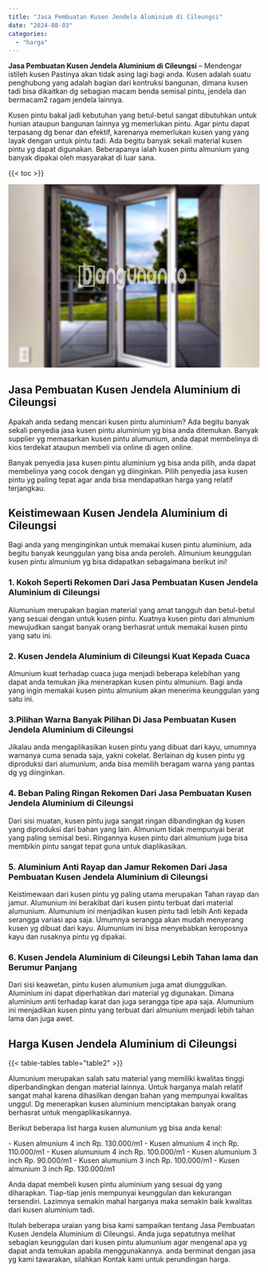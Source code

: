 ```yaml
---
title: "Jasa Pembuatan Kusen Jendela Aluminium di Cileungsi"
date: "2024-08-03"
categories: 
  - "harga"
---
```


**Jasa Pembuatan Kusen Jendela Aluminium di Cileungsi** – Mendengar istileh kusen Pastinya akan tidak asing lagi bagi anda. Kusen adalah suatu penghubung yang adalah bagian dari kontruksi bangunan, dimana kusen tadi bisa dikaitkan dg sebagian macam benda semisal pintu, jendela dan bermacam2 ragam jendela lainnya.

Kusen pintu bakal jadi kebutuhan yang betul-betul sangat dibutuhkan untuk hunian ataupun bangunan lainnya yg memerlukan pintu. Agar pintu dapat terpasang dg benar dan efektif, karenanya memerlukan kusen yang yang layak dengan untuk pintu tadi. Ada begitu banyak sekali material kusen pintu yg dapat digunakan. Beberapanya ialah kusen pintu almunium yang banyak dipakai oleh masyarakat di luar sana.

{{< toc >}}

![Jasa Pembuatan Kusen Jendela Aluminium di Cileungsi](/images/harga-kusen-jendela-alumunium-03.png)

## Jasa Pembuatan Kusen Jendela Aluminium di Cileungsi

Apakah anda sedang mencari kusen pintu aluminium? Ada begitu banyak sekali penyedia jasa kusen pintu aluminium yg bisa anda ditemukan. Banyak supplier yg memasarkan kusen pintu alumunium, anda dapat membelinya di kios terdekat ataupun membeli via online di agen online.

Banyak penyedia jasa kusen pintu aluminium yg bisa anda pilih, anda dapat membelinya yang cocok dengan yg diinginkan. Pilih penyedia jasa kusen pintu yg paling tepat agar anda bisa mendapatkan harga yang relatif terjangkau.

## Keistimewaan Kusen Jendela Aluminium di Cileungsi

Bagi anda yang menginginkan untuk memakai kusen pintu aluminium, ada begitu banyak keunggulan yang bisa anda peroleh. Almunium keunggulan kusen pintu almunium yg bisa didapatkan sebagaimana berikut ini!

### 1\. Kokoh Seperti Rekomen Dari Jasa Pembuatan Kusen Jendela Aluminium di Cileungsi

Alumunium merupakan bagian material yang amat tangguh dan betul-betul yang sesuai dengan untuk kusen pintu. Kuatnya kusen pintu dari almunium mewujudkan sangat banyak orang berhasrat untuk memakai kusen pintu yang satu ini.

### 2\. Kusen Jendela Aluminium di Cileungsi Kuat Kepada Cuaca

Almunium kuat terhadap cuaca juga menjadi beberapa kelebihan yang dapat anda temukan jika menerapkan kusen pintu almunium. Bagi anda yang ingin memakai kusen pintu almunium akan menerima keunggulan yang satu ini.

### 3.Pilihan Warna Banyak Pilihan Di Jasa Pembuatan Kusen Jendela Aluminium di Cileungsi

Jikalau anda mengaplikasikan kusen pintu yang dibuat dari kayu, umumnya warnanya cuma senada saja, yakni cokelat. Berlainan dg kusen pintu yg diproduksi dari alumunium, anda bisa memilih beragam warna yang pantas dg yg diinginkan.

### 4\. Beban Paling Ringan Rekomen Dari Jasa Pembuatan Kusen Jendela Aluminium di Cileungsi

Dari sisi muatan, kusen pintu juga sangat ringan dibandingkan dg kusen yang diproduksi dari bahan yang lain. Almunium tidak mempunyai berat yang paling semisal besi. Ringannya kusen pintu dari almunium juga bisa membikin pintu sangat tepat guna untuk diaplikasikan.

### 5\. Aluminium Anti Rayap dan Jamur Rekomen Dari Jasa Pembuatan Kusen Jendela Aluminium di Cileungsi

Keistimewaan dari kusen pintu yg paling utama merupakan Tahan rayap dan jamur. Alumunium ini berakibat dari kusen pintu terbuat dari material alumunium. Alumunium ini menjadikan kusen pintu tadi lebih Anti kepada serangga variasi apa saja. Umumnya serangga akan mudah menyerang kusen yg dibuat dari kayu. Alumunium ini bisa menyebabkan keroposnya kayu dan rusaknya pintu yg dipakai.

### 6\. Kusen Jendela Aluminium di Cileungsi Lebih Tahan lama dan Berumur Panjang

Dari sisi keawetan, pintu kusen alumunium juga amat diunggulkan. Aluminium ini dapat diperhatikan dari material yg digunakan. Dimana aluminium anti terhadap karat dan juga serangga tipe apa saja. Alumunium ini menjadikan kusen pintu yang terbuat dari almunium menjadi lebih tahan lama dan juga awet.

## Harga Kusen Jendela Aluminium di Cileungsi

{{< table-tables table="table2" >}}

Alumunium merupakan salah satu material yang memiliki kwalitas tinggi diperbandingkan dengan material lainnya. Untuk harganya malah relatif sangat mahal karena dihasilkan dengan bahan yang mempunyai kwalitas unggul. Dg menerapkan kusen aluminium menciptakan banyak orang berhasrat untuk mengaplikasikannya.

Berikut beberapa list harga kusen alumunium yg bisa anda kenal:

\- Kusen almunium 4 inch Rp. 130.000/m1 - Kusen almunium 4 inch Rp. 110.000/m1 - Kusen alumunium 4 inch Rp. 100.000/m1 - Kusen alumunium 3 inch Rp. 90.000/m1 - Kusen alumunium 3 inch Rp. 100.000/m1 - Kusen almunium 3 inch Rp. 130.000/m1

Anda dapat membeli kusen pintu aluminium yang sesuai dg yang diharapkan. Tiap-tiap jenis mempunyai keunggulan dan kekurangan tersendiri. Lazimnya semakin mahal harganya maka semakin baik kwalitas dari kusen aluminium tadi.

Itulah beberapa uraian yang bisa kami sampaikan tentang Jasa Pembuatan Kusen Jendela Aluminium di Cileungsi. Anda juga sepatutnya melihat sebagian keunggulan dari kusen pintu alumunium agar mengenal apa yg dapat anda temukan apabila menggunakannya. anda berminat dengan jasa yg kami tawarakan, silahkan Kontak kami untuk perundingan harga.
